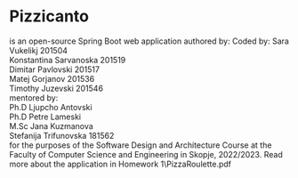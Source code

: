 # Pizzicanto 
 is an open-source Spring Boot web application authored by:
Coded by: 
Sara Vukelikj 201504 <br>
Konstantina Sarvanoska 201519 <br>
Dimitar Pavlovski 201517 <br>
Matej Gorjanov 201536 <br>
Timothy Juzevski 201546 <br>
mentored by: <br>
Ph.D Ljupcho Antovski <br>
Ph.D Petre Lameski <br>
M.Sc Jana Kuzmanova <br>
Stefanija Trifunovska 181562 <br>
for the purposes of the Software Design and Architecture Course at the Faculty of Computer Science and Engineering in Skopje, 2022/2023.
 Read more about the application in Homework 1\PizzaRoulette.pdf
